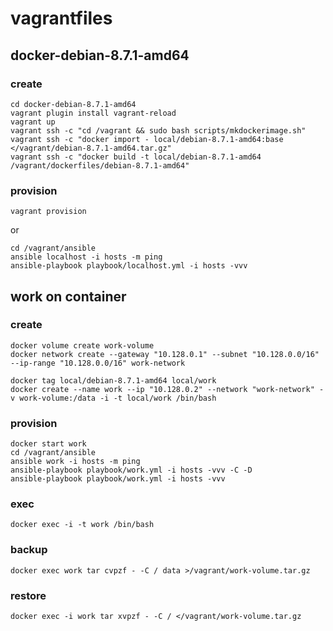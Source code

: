 vagrantfiles
============

docker-debian-8.7.1-amd64
-------------------------

### create

    cd docker-debian-8.7.1-amd64
    vagrant plugin install vagrant-reload
    vagrant up
    vagrant ssh -c "cd /vagrant && sudo bash scripts/mkdockerimage.sh"
    vagrant ssh -c "docker import - local/debian-8.7.1-amd64:base </vagrant/debian-8.7.1-amd64.tar.gz"
    vagrant ssh -c "docker build -t local/debian-8.7.1-amd64 /vagrant/dockerfiles/debian-8.7.1-amd64"

### provision

    vagrant provision

or

    cd /vagrant/ansible
    ansible localhost -i hosts -m ping
    ansible-playbook playbook/localhost.yml -i hosts -vvv

work on container
-----------------

### create

    docker volume create work-volume
    docker network create --gateway "10.128.0.1" --subnet "10.128.0.0/16" --ip-range "10.128.0.0/16" work-network

    docker tag local/debian-8.7.1-amd64 local/work
    docker create --name work --ip "10.128.0.2" --network "work-network" -v work-volume:/data -i -t local/work /bin/bash

### provision

    docker start work
    cd /vagrant/ansible
    ansible work -i hosts -m ping
    ansible-playbook playbook/work.yml -i hosts -vvv -C -D
    ansible-playbook playbook/work.yml -i hosts -vvv

### exec

    docker exec -i -t work /bin/bash

### backup

    docker exec work tar cvpzf - -C / data >/vagrant/work-volume.tar.gz

### restore

    docker exec -i work tar xvpzf - -C / </vagrant/work-volume.tar.gz
